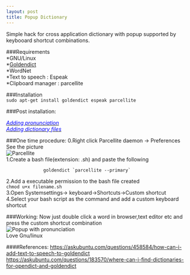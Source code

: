 ```yaml
---
layout: post
title: Popup Dictionary
---
```


Simple hack for  cross application dictionary with popup supported by keybooard shortcut combinations.  

###Requirements  
*GNU/Linux  
*[Goldendict](http://bit.ly/1HDEkNk)  
*WordNet  
*Text to speech : Espeak  
*Clipboard manager : parcellite  

###Installation  
`sudo apt-get install goldendict espeak parcellite`

###Post installation:  

<a href="http://pastebin.com/B9ueCPAg"><font color="blue"><i>Adding pronunciation  </i> </font> </a>  
<a href="http://pastebin.com/K1v7ndBe"><font color="blue"><i>Adding dictionary files   </i> </font> </a>  

###One time procedure:
0.Right click Parcellite daemon -> Preferences  
  See the picture  
![Parcellite](http://s3.postimg.org/o1api0rw3/parcellite.png)  
1.Create a bash file(extension: .sh) and paste the following  
``` 
              goldendict `parcellite --primary`  
```  
2.Add a executable permission to the bash file created  
              `chmod u+x filename.sh`  
3.Open Systemsettings-> keyboard->Shortcuts->Custom shortcut  
4.Select your bash script as the command and add a custom keyboard shortcut


###Working:
Now just double click a word in browser,text editor etc and press the custom shortcut combination  
![Popup with pronunciation](http://s2.postimg.org/kgiodi7xl/del.png)  
Love Gnu/linux

####References:
https://askubuntu.com/questions/458584/how-can-i-add-text-to-speech-to-goldendict  
https://askubuntu.com/questions/183570/where-can-i-find-dictionaries-for-opendict-and-goldendict  



